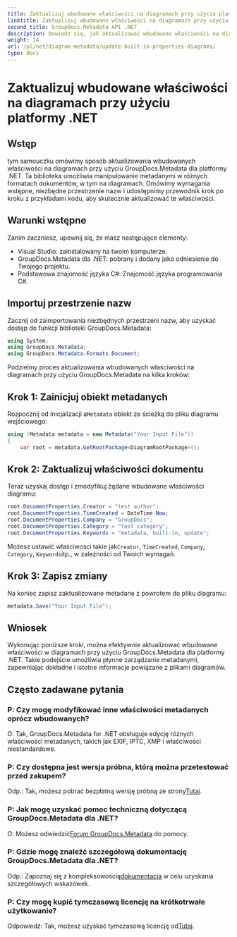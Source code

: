 ```yaml
---
title: Zaktualizuj wbudowane właściwości na diagramach przy użyciu platformy .NET
linktitle: Zaktualizuj wbudowane właściwości na diagramach przy użyciu platformy .NET
second_title: GroupDocs.Metadata API .NET
description: Dowiedz się, jak aktualizować wbudowane właściwości na diagramach przy użyciu GroupDocs.Metadata dla platformy .NET. Bezproblemowo modyfikuj metadane za pomocą przykładów kodu.
weight: 14
url: /pl/net/diagram-metadata/update-built-in-properties-diagrams/
type: docs
---
```

# Zaktualizuj wbudowane właściwości na diagramach przy użyciu platformy .NET

## Wstęp
tym samouczku omówimy sposób aktualizowania wbudowanych właściwości na diagramach przy użyciu GroupDocs.Metadata dla platformy .NET. Ta biblioteka umożliwia manipulowanie metadanymi w różnych formatach dokumentów, w tym na diagramach. Omówimy wymagania wstępne, niezbędne przestrzenie nazw i udostępnimy przewodnik krok po kroku z przykładami kodu, aby skutecznie aktualizować te właściwości.

## Warunki wstępne

Zanim zaczniesz, upewnij się, że masz następujące elementy:

- Visual Studio: zainstalowany na twoim komputerze.
- GroupDocs.Metadata dla .NET: pobrany i dodany jako odniesienie do Twojego projektu.
- Podstawowa znajomość języka C#: Znajomość języka programowania C#.

## Importuj przestrzenie nazw

Zacznij od zaimportowania niezbędnych przestrzeni nazw, aby uzyskać dostęp do funkcji biblioteki GroupDocs.Metadata:

```csharp
using System;
using GroupDocs.Metadata;
using GroupDocs.Metadata.Formats.Document;
```

Podzielmy proces aktualizowania wbudowanych właściwości na diagramach przy użyciu GroupDocs.Metadata na kilka kroków:

## Krok 1: Zainicjuj obiekt metadanych

 Rozpocznij od inicjalizacji a`Metadata` obiekt ze ścieżką do pliku diagramu wejściowego:

```csharp
using (Metadata metadata = new Metadata("Your Input File"))
{
    var root = metadata.GetRootPackage<DiagramRootPackage>();
```

## Krok 2: Zaktualizuj właściwości dokumentu

Teraz uzyskaj dostęp i zmodyfikuj żądane wbudowane właściwości diagramu:

```csharp
root.DocumentProperties.Creator = "test author";
root.DocumentProperties.TimeCreated = DateTime.Now;
root.DocumentProperties.Company = "GroupDocs";
root.DocumentProperties.Category = "test category";
root.DocumentProperties.Keywords = "metadata, built-in, update";
```

 Możesz ustawić właściwości takie jak`Creator`, `TimeCreated`, `Company`, `Category`, `Keywords`itp., w zależności od Twoich wymagań.

## Krok 3: Zapisz zmiany

Na koniec zapisz zaktualizowane metadane z powrotem do pliku diagramu:

```csharp
metadata.Save("Your Input File");
```

## Wniosek

Wykonując poniższe kroki, można efektywnie aktualizować wbudowane właściwości w diagramach przy użyciu GroupDocs.Metadata dla platformy .NET. Takie podejście umożliwia płynne zarządzanie metadanymi, zapewniając dokładne i istotne informacje powiązane z plikami diagramów.


## Często zadawane pytania

### P: Czy mogę modyfikować inne właściwości metadanych oprócz wbudowanych?
O: Tak, GroupDocs.Metadata for .NET obsługuje edycję różnych właściwości metadanych, takich jak EXIF, IPTC, XMP i właściwości niestandardowe.

### P: Czy dostępna jest wersja próbna, którą można przetestować przed zakupem?
 Odp.: Tak, możesz pobrać bezpłatną wersję próbną ze strony[Tutaj](https://releases.groupdocs.com/).

### P: Jak mogę uzyskać pomoc techniczną dotyczącą GroupDocs.Metadata dla .NET?
 O: Możesz odwiedzić[Forum GroupDocs.Metadata](https://forum.groupdocs.com/c/metadata/14) do pomocy.

### P: Gdzie mogę znaleźć szczegółową dokumentację GroupDocs.Metadata dla .NET?
 Odp.: Zapoznaj się z kompleksowością[dokumentacja](https://tutorials.groupdocs.com/metadata/net/) w celu uzyskania szczegółowych wskazówek.

### P: Czy mogę kupić tymczasową licencję na krótkotrwałe użytkowanie?
 Odpowiedź: Tak, możesz uzyskać tymczasową licencję od[Tutaj](https://purchase.groupdocs.com/temporary-license/).